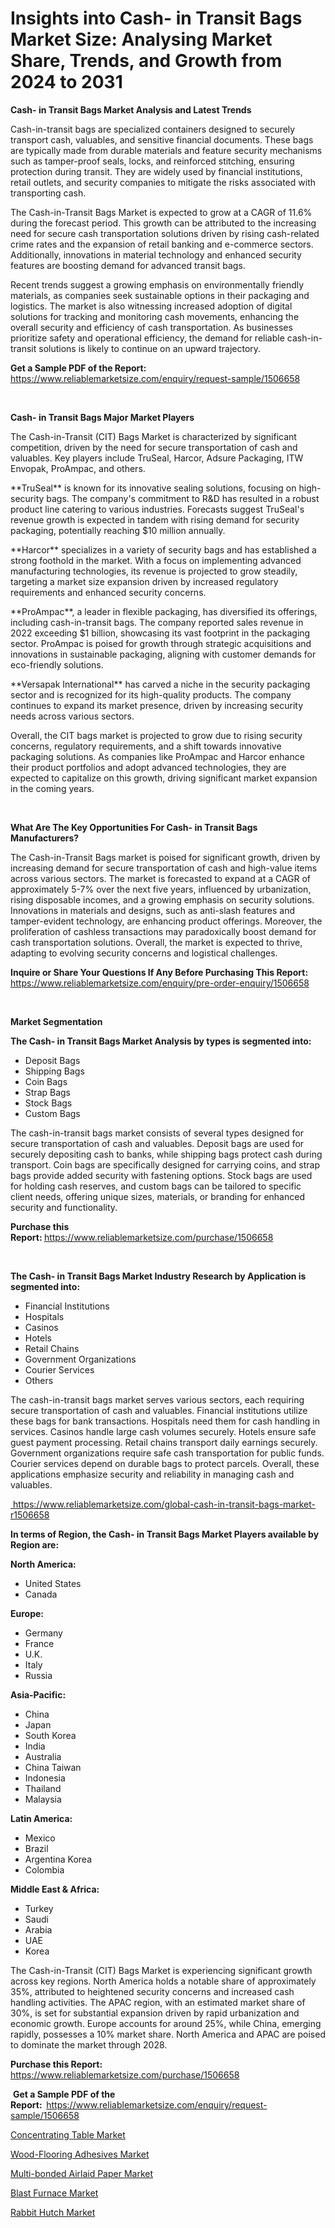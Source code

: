 <p><h1>Insights into Cash- in Transit Bags Market Size: Analysing Market Share, Trends, and Growth from 2024 to 2031</h1></p><p><strong>Cash- in Transit Bags Market Analysis and Latest Trends</strong></p>
<p><p>Cash-in-transit bags are specialized containers designed to securely transport cash, valuables, and sensitive financial documents. These bags are typically made from durable materials and feature security mechanisms such as tamper-proof seals, locks, and reinforced stitching, ensuring protection during transit. They are widely used by financial institutions, retail outlets, and security companies to mitigate the risks associated with transporting cash.</p><p>The Cash-in-Transit Bags Market is expected to grow at a CAGR of 11.6% during the forecast period. This growth can be attributed to the increasing need for secure cash transportation solutions driven by rising cash-related crime rates and the expansion of retail banking and e-commerce sectors. Additionally, innovations in material technology and enhanced security features are boosting demand for advanced transit bags.</p><p>Recent trends suggest a growing emphasis on environmentally friendly materials, as companies seek sustainable options in their packaging and logistics. The market is also witnessing increased adoption of digital solutions for tracking and monitoring cash movements, enhancing the overall security and efficiency of cash transportation. As businesses prioritize safety and operational efficiency, the demand for reliable cash-in-transit solutions is likely to continue on an upward trajectory.</p></p>
<p><strong>Get a Sample PDF of the Report:&nbsp;</strong> <a href="https://www.reliablemarketsize.com/enquiry/request-sample/1506658">https://www.reliablemarketsize.com/enquiry/request-sample/1506658</a></p>
<p>&nbsp;</p>
<p><strong>Cash- in Transit Bags Major Market Players</strong></p>
<p><p>The Cash-in-Transit (CIT) Bags Market is characterized by significant competition, driven by the need for secure transportation of cash and valuables. Key players include TruSeal, Harcor, Adsure Packaging, ITW Envopak, ProAmpac, and others.</p><p>**TruSeal** is known for its innovative sealing solutions, focusing on high-security bags. The company's commitment to R&D has resulted in a robust product line catering to various industries. Forecasts suggest TruSeal's revenue growth is expected in tandem with rising demand for security packaging, potentially reaching $10 million annually.</p><p>**Harcor** specializes in a variety of security bags and has established a strong foothold in the market. With a focus on implementing advanced manufacturing technologies, its revenue is projected to grow steadily, targeting a market size expansion driven by increased regulatory requirements and enhanced security concerns.</p><p>**ProAmpac**, a leader in flexible packaging, has diversified its offerings, including cash-in-transit bags. The company reported sales revenue in 2022 exceeding $1 billion, showcasing its vast footprint in the packaging sector. ProAmpac is poised for growth through strategic acquisitions and innovations in sustainable packaging, aligning with customer demands for eco-friendly solutions.</p><p>**Versapak International** has carved a niche in the security packaging sector and is recognized for its high-quality products. The company continues to expand its market presence, driven by increasing security needs across various sectors.</p><p>Overall, the CIT bags market is projected to grow due to rising security concerns, regulatory requirements, and a shift towards innovative packaging solutions. As companies like ProAmpac and Harcor enhance their product portfolios and adopt advanced technologies, they are expected to capitalize on this growth, driving significant market expansion in the coming years.</p></p>
<p>&nbsp;</p>
<p><strong>What Are The Key Opportunities For Cash- in Transit Bags Manufacturers?</strong></p>
<p><p>The Cash-in-Transit Bags market is poised for significant growth, driven by increasing demand for secure transportation of cash and high-value items across various sectors. The market is forecasted to expand at a CAGR of approximately 5-7% over the next five years, influenced by urbanization, rising disposable incomes, and a growing emphasis on security solutions. Innovations in materials and designs, such as anti-slash features and tamper-evident technology, are enhancing product offerings. Moreover, the proliferation of cashless transactions may paradoxically boost demand for cash transportation solutions. Overall, the market is expected to thrive, adapting to evolving security concerns and logistical challenges.</p></p>
<p><strong>Inquire or Share Your Questions If Any Before Purchasing This Report:</strong> <a href="https://www.reliablemarketsize.com/enquiry/pre-order-enquiry/1506658">https://www.reliablemarketsize.com/enquiry/pre-order-enquiry/1506658</a></p>
<p>&nbsp;</p>
<p><strong>Market Segmentation</strong></p>
<p><strong>The Cash- in Transit Bags Market Analysis by types is segmented into:</strong></p>
<p><ul><li>Deposit Bags</li><li>Shipping Bags</li><li>Coin Bags</li><li>Strap Bags</li><li>Stock Bags</li><li>Custom Bags</li></ul></p>
<p><p>The cash-in-transit bags market consists of several types designed for secure transportation of cash and valuables. Deposit bags are used for securely depositing cash to banks, while shipping bags protect cash during transport. Coin bags are specifically designed for carrying coins, and strap bags provide added security with fastening options. Stock bags are used for holding cash reserves, and custom bags can be tailored to specific client needs, offering unique sizes, materials, or branding for enhanced security and functionality.</p></p>
<p><strong>Purchase this Report:&nbsp;</strong><a href="https://www.reliablemarketsize.com/purchase/1506658">https://www.reliablemarketsize.com/purchase/1506658</a></p>
<p>&nbsp;</p>
<p><strong>The Cash- in Transit Bags Market Industry Research by Application is segmented into:</strong></p>
<p><ul><li>Financial Institutions</li><li>Hospitals</li><li>Casinos</li><li>Hotels</li><li>Retail Chains</li><li>Government Organizations</li><li>Courier Services</li><li>Others</li></ul></p>
<p><p>The cash-in-transit bags market serves various sectors, each requiring secure transportation of cash and valuables. Financial institutions utilize these bags for bank transactions. Hospitals need them for cash handling in services. Casinos handle large cash volumes securely. Hotels ensure safe guest payment processing. Retail chains transport daily earnings securely. Government organizations require safe cash transportation for public funds. Courier services depend on durable bags to protect parcels. Overall, these applications emphasize security and reliability in managing cash and valuables.</p></p>
<p><a href="https://www.reliablemarketsize.com/global-cash-in-transit-bags-market-r1506658">&nbsp;https://www.reliablemarketsize.com/global-cash-in-transit-bags-market-r1506658</a></p>
<p><strong>In terms of Region, the Cash- in Transit Bags Market Players available by Region are:</strong></p>
<p>
    <p> <strong> North America: </strong>
        <ul>
            <li>United States</li>
            <li>Canada</li>
        </ul>
        </p> 
    <p> <strong> Europe: </strong>
        <ul>
            <li>Germany</li>
            <li>France</li>
            <li>U.K.</li>
            <li>Italy</li>
            <li>Russia</li>
        </ul>
        </p> 
    <p> <strong> Asia-Pacific: </strong>
        <ul>
            <li>China</li>
            <li>Japan</li>
            <li>South Korea</li>
            <li>India</li>
            <li>Australia</li>
            <li>China Taiwan</li>
            <li>Indonesia</li>
            <li>Thailand</li>
            <li>Malaysia</li>
        </ul>
        </p> 
    <p> <strong> Latin America: </strong>
        <ul>
            <li>Mexico</li>
            <li>Brazil</li>
            <li>Argentina Korea</li>
            <li>Colombia</li>
        </ul>
        </p> 
    <p> <strong> Middle East & Africa: </strong>
        <ul>
            <li>Turkey</li>
            <li>Saudi</li>
            <li>Arabia</li>
            <li>UAE</li>
            <li>Korea</li>
        </ul>
    </p>
    </p>
<p><p>The Cash-in-Transit (CIT) Bags Market is experiencing significant growth across key regions. North America holds a notable share of approximately 35%, attributed to heightened security concerns and increased cash handling activities. The APAC region, with an estimated market share of 30%, is set for substantial expansion driven by rapid urbanization and economic growth. Europe accounts for around 25%, while China, emerging rapidly, possesses a 10% market share. North America and APAC are poised to dominate the market through 2028.</p></p>
<p><strong>Purchase this Report: </strong><a href="https://www.reliablemarketsize.com/purchase/1506658">https://www.reliablemarketsize.com/purchase/1506658</a></p>
<p>&nbsp;<strong>Get a Sample PDF of the Report:&nbsp;&nbsp;</strong><a href="https://www.reliablemarketsize.com/enquiry/request-sample/1506658">https://www.reliablemarketsize.com/enquiry/request-sample/1506658</a></p>
<p><strong></strong></p>
<p><p><a href="https://www.linkedin.com/pulse/concentrating-table-market-size-growth-industry-analysis-3wc8f?trackingId=qLjoWm4gSG6t0ulHeTvSow%3D%3D">Concentrating Table Market</a></p><p><a href="https://medium.com/@aarobcfausbdnjvxff/market-insights-global-wood-flooring-adhesives-market-forecast-and-innovation-trends-2024-2031-cf09313da494?postPublishedType=repub">Wood-Flooring Adhesives Market</a></p><p><a href="https://medium.com/@aarobcfausbdnjvxff/global-multi-bonded-airlaid-paper-market-sector-2024-2031-market-metrics-and-market-strategic-7177ecb16e36?postPublishedType=repub">Multi-bonded Airlaid Paper Market</a></p><p><a href="https://www.linkedin.com/pulse/global-blast-furnace-industry-analysis-report-market-size-6suyf?trackingId=AzsquoThSgKrZxQWJmCkcQ%3D%3D">Blast Furnace Market</a></p><p><a href="https://issuu.com/reportprime-2/docs/rabbit-hutch-market-size-2030.pptx_26e920fa323b63">Rabbit Hutch Market</a></p></p>